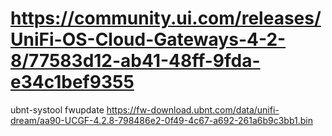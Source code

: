 # https://community.ui.com/releases/UniFi-OS-Cloud-Gateways-4-2-8/77583d12-ab41-48ff-9fda-e34c1bef9355
ubnt-systool fwupdate https://fw-download.ubnt.com/data/unifi-dream/aa90-UCGF-4.2.8-798486e2-0f49-4c67-a692-261a6b9c3bb1.bin
